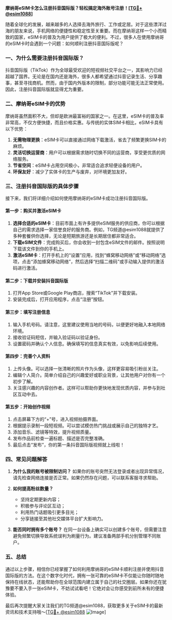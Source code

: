 **摩纳哥eSIM卡怎么注册抖音国际版？轻松搞定海外账号注册！[[TG💪+ @esim1088](https://t.me/s/esim1088)]**

随着全球化的发展，越来越多的人选择去海外旅行、工作或定居。对于这些漂洋过海的朋友来说，手机网络的便捷性和稳定性至关重要。而在摩纳哥这样一个小而精致的国家，eSIM卡的普及为用户提供了极大的便利。不过，很多人在使用摩纳哥的eSIM卡时会遇到一个问题：如何顺利注册抖音国际版呢？

### 一、为什么需要注册抖音国际版？
抖音国际版（TikTok）作为全球最受欢迎的短视频社交平台之一，其影响力已经超越了国界。无论是在国内还是海外，很多人都希望通过抖音记录生活、分享趣事，甚至寻找商机。然而，由于国内外版本的限制，部分功能可能无法正常使用。因此，注册抖音国际版就显得尤为重要。

### 二、摩纳哥eSIM卡的优势
摩纳哥虽然面积不大，但却是欧洲最富裕的国家之一。在这里，eSIM卡的普及率非常高，不仅方便快捷，而且价格实惠。与传统的实体SIM卡相比，eSIM卡具有以下优势：

1. **无需物理更换**：eSIM卡可以直接通过网络下载激活，省去了频繁更换SIM卡的麻烦。
2. **灵活切换运营商**：用户可以根据需求随时切换不同的运营商，享受更优质的网络服务。
3. **节省空间**：eSIM卡占用空间极小，非常适合追求轻便设备的用户。
4. **环保友好**：减少了实体卡的生产与废弃，对环境更加友好。

### 三、注册抖音国际版的具体步骤
接下来，我们将详细介绍如何使用摩纳哥的eSIM卡成功注册抖音国际版。

#### 第一步：购买并激活eSIM卡
1. **选择合适的eSIM卡**：目前市面上有许多提供eSIM服务的供应商，你可以根据自己的需求选择一家信誉良好的服务商。例如，TG频道@esim1088就提供了多种套餐供你选择，无论是短期旅游还是长期居住都非常适合。
2. **下载eSIM文件**：完成购买后，你会收到一封包含eSIM文件的邮件。按照说明下载该文件到你的手机上。
3. **激活eSIM卡**：打开手机上的“设置”应用，找到“蜂窝移动网络”或“移动网络”选项，点击“添加蜂窝移动网络”，然后选择“扫描二维码”或手动输入提供的激活码进行激活。

#### 第二步：下载并安装抖音国际版
1. 打开App Store或Google Play商店，搜索“TikTok”并下载安装。
2. 安装完成后，打开应用程序，点击“注册”按钮。

#### 第三步：填写注册信息
1. 输入手机号码。请注意，这里建议使用当地的号码，以便更好地融入本地网络环境。
2. 接收验证码短信，并输入验证码以验证身份。
3. 设置密码并确认个人信息。确保填写的信息真实有效，以免影响后续使用。

#### 第四步：完善个人资料
1. 上传头像。可以选择一张清晰的照片作为头像，这样更容易吸引粉丝关注。
2. 编辑个人简介。简单介绍自己的兴趣爱好或职业背景，让其他用户对你有一个初步了解。
3. 关注感兴趣的内容创作者。这样可以帮助你更快地发现优质内容，并参与到社区互动中去。

#### 第五步：开始创作视频
1. 点击屏幕下方的“+”号，进入视频拍摄界面。
2. 根据提示录制一段短视频。可以尝试模仿热门挑战或展示自己的独特才艺。
3. 添加音乐、滤镜等特效，提升视频质量。
4. 发布作品前检查一遍标题、描述是否完整准确。
5. 最后点击“发布”，你的第一条抖音国际版视频就上线啦！

### 四、常见问题解答
1. **为什么我的账号被限制访问？**
   如果你的账号突然无法登录或者出现异常情况，请先检查网络连接是否正常。如果仍然存在问题，可以联系客服寻求帮助。

2. **如何提高粉丝数量？**
   - 坚持定期更新内容；
   - 积极参与评论区互动；
   - 利用热门话题吸引更多目光；
   - 分享链接至其他社交媒体平台扩大影响力。

3. **能否同时拥有多个账号？**
   在同一台设备上确实可以创建多个账号，但需要注意避免频繁切换导致系统误判为刷量行为。建议准备两部手机分别管理不同账户。

### 五、总结
通过以上步骤，相信你已经掌握了如何利用摩纳哥的eSIM卡顺利注册并使用抖音国际版的方法。在这个数字化时代，拥有一张可靠的eSIM卡不仅能让你随时随地保持在线状态，还能帮助你在全球范围内建立属于自己的社交圈层。如果你还在犹豫要不要入手一张eSIM卡，不妨试试看吧！它绝对会让你感受到前所未有的便捷体验。

最后再次提醒大家关注我们的TG频道@esim1088，获取更多关于eSIM卡的最新资讯和技术支持哦～[[TG💪+ @esim1088](https://t.me/s/esim1088) ![Image](https://i.postimg.cc/4NQfJmqS/Snipaste-2025-05-13-00-14-12.png)]
